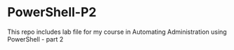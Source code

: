 # PowerShell-P2
This repo includes lab file for my course in Automating Administration using PowerShell - part 2 

